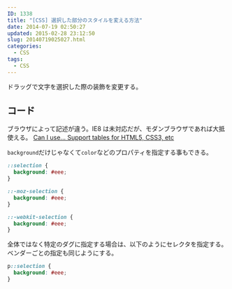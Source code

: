 ```yaml
---
ID: 1338
title: "[CSS] 選択した部分のスタイルを変える方法"
date: 2014-07-19 02:50:27
updated: 2015-02-28 23:12:50
slug: 20140719025027.html
categories:
  - CSS
tags:
  - CSS
---
```


ドラッグで文字を選択した際の装飾を変更する。

<!--more-->

## コード

ブラウザによって記述が違う。IE8 は未対応だが、モダンブラウザであれば大抵使える。
[Can I use... Support tables for HTML5, CSS3, etc](http://caniuse.com/#feat=css-selection)

`background`だけじゃなくて`color`などのプロパティを指定する事もできる。

```css
::selection {
  background: #eee;
}

::-moz-selection {
  background: #eee;
}

::-webkit-selection {
  background: #eee;
}
```

全体ではなく特定のダグに指定する場合は、以下のようにセレクタを指定する。
ベンダーごとの指定も同じようにする。

```css
p::selection {
  background: #eee;
}
```
